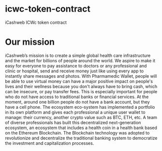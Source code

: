 # icwc-token-contract
 iCashweb ICWc token contract

# Our mission
iCashweb’s mission is to create a simple global health care infrastructure and the market for billions of people around the world. We aspire to make it easy for everyone to pay assistance to doctors or any professional and clinic or hospital, send and receive money just like using every app to instantly share messages and photos. With Pharmamedic Wallet, people will be able to use virtual money can have a major positive impact on people's lives and their wellness because you don't always have to bring cash, which can be insecure, or pay transfer fees. This is especially important for people who do not have access to traditional banks or financial services. At the moment, around one billion people do not have a bank account, but they have a cell phone. The ecosystem eco-system has implemented a portfolio in its own platform and gives each professional a unique user wallet to manage: their currency, another crypto value such as BTC, ETH, etc. A team of diverse professionals has built this decentralized next-generation ecosystem, an ecosystem that includes a health coin in a health bank based on the Ethereum Blockchain. The Blockchain technology was adopted to revolutionize and decentralize the traditional banking system to democratize the investment and capitalization processes.